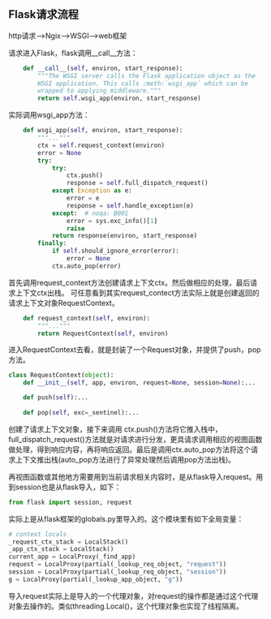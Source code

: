 ## Flask请求流程

http请求-->Ngix-->WSGI-->web框架

请求进入Flask，flask调用__call__方法：
```python
    def __call__(self, environ, start_response):
        """The WSGI server calls the Flask application object as the
        WSGI application. This calls :meth:`wsgi_app` which can be
        wrapped to applying middleware."""
        return self.wsgi_app(environ, start_response)
```

实际调用wsgi_app方法：
```python
    def wsgi_app(self, environ, start_response):
        """..."""
        ctx = self.request_context(environ)
        error = None
        try:
            try:
                ctx.push()
                response = self.full_dispatch_request()
            except Exception as e:
                error = e
                response = self.handle_exception(e)
            except:  # noqa: B001
                error = sys.exc_info()[1]
                raise
            return response(environ, start_response)
        finally:
            if self.should_ignore_error(error):
                error = None
            ctx.auto_pop(error)
```

首先调用request_context方法创建请求上下文ctx。然后做相应的处理，最后请求上下文ctx出栈。
可任意看到其实request_contect方法实际上就是创建返回的请求上下文对象RequestContext。

```python
    def request_context(self, environ):
        """..."""
        return RequestContext(self, environ)
```

进入RequestContext去看，就是封装了一个Request对象，并提供了push，pop方法。

```python
class RequestContext(object):
    def __init__(self, app, environ, request=None, session=None):...

    def push(self):...
    
    def pop(self, exc=_sentinel):...
```

创建了请求上下文对象，接下来调用 ctx.push()方法将它推入栈中，full_dispatch_request()方法就是对请求进行分发，更具请求调用相应的视图函数做处理，得到响应内容，再将响应返回。最后是调用ctx.auto_pop方法将这个请求上下文推出栈(auto_pop方法进行了异常处理然后调用pop方法出栈)。

再视图函数或其他地方需要用到当前请求相关内容时，是从flask导入request。用到session也是从flask导入，如下：
```python
from flask import session, request
```
实际上是从flask框架的globals.py里导入的。这个模块里有如下全局变量：
```python
# context locals
_request_ctx_stack = LocalStack()
_app_ctx_stack = LocalStack()
current_app = LocalProxy(_find_app)
request = LocalProxy(partial(_lookup_req_object, "request"))
session = LocalProxy(partial(_lookup_req_object, "session"))
g = LocalProxy(partial(_lookup_app_object, "g"))
```

导入request实际上是导入的一个代理对象，对request的操作都是通过这个代理对象去操作的。类似threading.Local()，这个代理对象也实现了线程隔离。